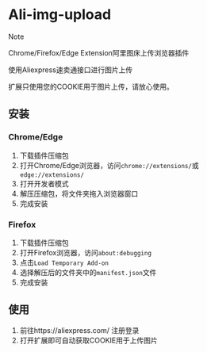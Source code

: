 # Ali-img-upload

> [!NOTE]
>
> Chrome/Firefox/Edge Extension阿里图床上传浏览器插件
>
> 使用Aliexpress速卖通接口进行图片上传
>
> 扩展只使用您的COOKIE用于图片上传，请放心使用。

## 安装

### Chrome/Edge

1. 下载插件压缩包
2. 打开Chrome/Edge浏览器，访问`chrome://extensions/`或`edge://extensions/`
3. 打开开发者模式  
4. 解压压缩包，将文件夹拖入浏览器窗口
5. 完成安装

### Firefox

1. 下载插件压缩包
2. 打开Firefox浏览器，访问`about:debugging`
3. 点击`Load Temporary Add-on`
4. 选择解压后的文件夹中的`manifest.json`文件
5. 完成安装 

## 使用 

1. 前往https://aliexpress.com/  注册登录
2. 打开扩展即可自动获取COOKIE用于上传图片
